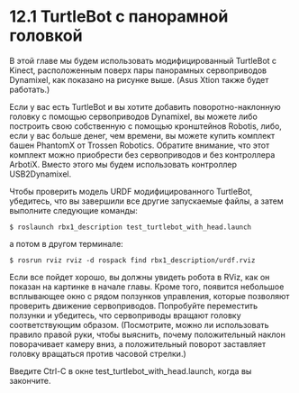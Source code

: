 # 12.1 TurtleBot с панорамной головкой

В этой главе мы будем использовать модифицированный TurtleBot с Kinect, расположенным поверх пары панорамных сервоприводов Dynamixel, как показано на рисунке выше. \(Asus Xtion также будет работать.\)

Если у вас есть TurtleBot и вы хотите добавить поворотно-наклонную головку с помощью сервоприводов Dynamixel, вы можете либо построить свою собственную с помощью кронштейнов Robotis, либо, если у вас больше денег, чем времени, вы можете купить комплект башен PhantomX от Trossen Robotics. Обратите внимание, что этот комплект можно приобрести без сервоприводов и без контроллера ArbotiX. Вместо этого мы будем использовать контроллер USB2Dynamixel.

Чтобы проверить модель URDF модифицированного TurtleBot, убедитесь, что вы завершили все другие запускаемые файлы, а затем выполните следующие команды:

`$ roslaunch rbx1_description test_turtlebot_with_head.launch`

а потом в другом терминале:

`$ rosrun rviz rviz -d rospack find rbx1_description/urdf.rviz`

Если все пойдет хорошо, вы должны увидеть робота в RViz, как он показан на картинке в начале главы. Кроме того, появится небольшое всплывающее окно с рядом ползунков управления, которые позволяют проверить движение сервоприводов. Попробуйте переместить ползунки и убедитесь, что сервоприводы вращают головку соответствующим образом. \(Посмотрите, можно ли использовать правило правой руки, чтобы выяснить, почему положительный наклон поворачивает камеру вниз, а положительный поворот заставляет головку вращаться против часовой стрелки.\)

Введите Ctrl-C в окне test\_turtlebot\_with\_head.launch, когда вы закончите.


